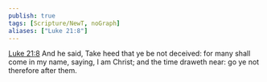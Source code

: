 ```yaml
---
publish: true
tags: [Scripture/NewT, noGraph]
aliases: ["Luke 21:8"]
---
```

[Luke 21:8](https://churchofjesuschrist.org/study/scriptures/nt/luke/21?lang=eng&id=p8#p8) And he said, Take heed that ye be not deceived: for many shall come in my name, saying, I am Christ; and the time draweth near: go ye not therefore after them.
